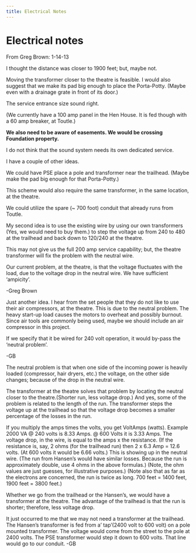 ```yaml
---
title: Electrical Notes
---
```

# Electrical notes

From Greg Brown: 1-14-13
 
I thought the distance was closer to 1900 feet; but, maybe not.

Moving the transformer closer to the theatre is feasible. I would also suggest that we make its pad big enough to place the Porta-Potty. (Maybe even with a drainage grate in front of its door.)

The service entrance size sound right.

(We currently have a 100 amp panel in the Hen House. It is fed though with a 60 amp breaker, at Toutle.)

**We also need to be aware of easements. We would be crossing Foundation property.**

I do not think that the sound system needs its own dedicated service.

I have a couple of other ideas.

We could have PSE place a pole and transformer near the trailhead. (Maybe make the pad big enough for that Porta-Potty.)

This scheme would also require the same transformer, in the same location, at the theatre.

We could utilize the spare (~ 700 foot) conduit that already runs from Toutle.

My second idea is to use the existing wire by using our own transformers (Yes, we would need to buy them.) to step the voltage up from 240 to 480 at the trailhead and back down to 120/240 at the theatre.

This may not give us the full 200 amp service capability; but, the theatre transformer will fix the problem with the neutral wire.

Our current problem, at the theatre, is that the voltage fluctuates with the load, due to the voltage drop in the neutral wire. We have sufficient ‘ampicity’.

-Greg Brown

Just another idea. I hear from the set people that they do not like to use their air compressors, at the theatre. This is due to the neutral problem. The heavy start-up load causes the motors to overheat and possibly burnout. Since air tools are commonly being used, maybe we should include an air compressor in this project.

If we specify that it be wired for 240 volt operation,  it would by-pass the ‘neutral problem’.

-GB

The neutral problem is that when one side of the incoming power is heavily loaded (compressor, hair dryers, etc.) the voltage, on the other side changes; because of the drop in the neutral wire.

The transformer at the theatre solves that problem by locating the neutral closer to the theatre.(Shorter run, less voltage drop.) And yes, some of the problem is related to the length of the run. The transformer steps the voltage up at the trailhead so that the voltage drop becomes a smaller percentage of the losses in the run.

If you multiply the amps times the volts, you get VoltAmps (watts). Example 2000 VA @ 240 volts is 8.33 Amps. @ 600 Volts it is 3.33 Amps. The voltage drop, in the wire, is equal to the amps x the resistance. (If the resistance is, say, 2 ohms (for the trailhead run) then 2 x 6.3 Amp = 12.6 volts. (At 600 volts it would be 6.66 volts.) This is showing up in the neutral wire. (The run from Hansen’s would have similar losses. Because the run is approximately double, use 4 ohms in the above formulas.) (Note, the ohm values are just guesses, for illustrative purposes.) (Note also that as far as the electrons are concerned, the run is twice as long. 700 feet = 1400 feet, 1900 feet = 3800 feet.)

Whether we go from the trailhead or the Hansen’s, we would have a transformer at the theatre. The advantage of the trailhead is that the run is shorter; therefore, less voltage drop.

It just occurred to me that we may not need a transformer at the trailhead. The Hansen’s transformer is fed from a’ tap’(2400 volt to 600 volt) on a pole mounted transformer. The voltage would come from the street to the pole at 2400 volts. The PSE transformer would step it down to 600 volts. That line would go to our conduit.  -GB
